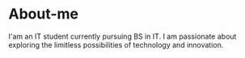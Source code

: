 # About-me
I'am an IT student currently pursuing BS in IT. I am passionate about exploring the limitless possibilities of technology and innovation.
